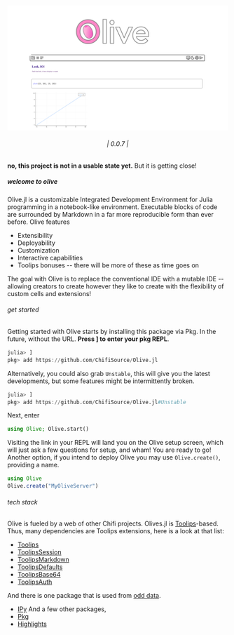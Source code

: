 <div align = "center">
<img src = https://github.com/ChifiSource/image_dump/blob/main/olive/olive2over.png>
<h6>| 0.0.7 |</h6>
</div>


**no, this project is not in a usable state yet.** But it is getting close!
##### welcome to olive
Olive.jl is a customizable Integrated Development Environment for Julia programming in a notebook-like environment. Executable blocks of code are surrounded by Markdown in a far more reproducible form than ever before. Olive features
- Extensibility
- Deployability
- Customization
- Interactive capabilities
- Toolips bonuses -- there will be more of these as time goes on

The goal with Olive is to replace the conventional IDE with a mutable IDE -- allowing creators to create however they like to create with the flexibility of custom cells and extensions!
###### get started
Getting started with Olive starts by installing this package via Pkg. In the future, without the URL. **Press ] to enter your pkg REPL**.
```julia
julia> ]
pkg> add https://github.com/ChifiSource/Olive.jl
```
Alternatively, you could also grab `Unstable`, this will give you the latest developments, but some features might be intermittently broken.
```julia
julia> ]
pkg> add https://github.com/ChifiSource/Olive.jl#Unstable
```
Next, enter
```julia
using Olive; Olive.start()
```
Visiting the link in your REPL will land you on the Olive setup screen, which will just ask a few questions for setup, and wham! You are ready to go! Another option, if you intend to deploy Olive you may use `Olive.create()`, providing a name.
```julia
using Olive
Olive.create("MyOliveServer")
```
###### tech stack
Olive is fueled by a web of other Chifi projects. Olives.jl is [Toolips](https://github.com/ChifiSource#Toolips)-based. Thus, many dependencies are Toolips extensions, here is a look at that list:
- [Toolips](https://github.com/ChifiSource/Toolips.jl)
- [ToolipsSession](https://github.com/ChifiSource/ToolipsSession.jl)
- [ToolipsMarkdown](https://github.com/ChifiSource/ToolipsMarkdown.jl)
- [ToolipsDefaults](https://github.com/ChifiSource/ToolipsDefaults.jl)
- [ToolipsBase64](https://github.com/ChifiSource/ToolipsBase64.jl)
- [ToolipsAuth](https://github.com/ChifiSource/ToolipsAuth.jl)

And there is one package that is used from [odd data](https://github.com/ChifiSource#odddata).
- [IPy](https://github.com/ChifiSource/IPy.jl)
And a few other packages,
- [Pkg]()
- [Highlights]()
